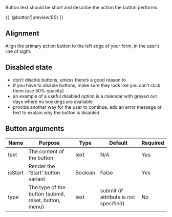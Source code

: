 Button text should be short and describe the action the button performs.

{{ '@button'|preview(60) }}

## Alignment

Align the primary action button to the left edge of your form, in the user’s line of sight.

## Disabled state

- don’t disable buttons, unless there’s a good reason to
- if you have to disable buttons, make sure they look like you can’t click them (use 50% opacity)
- an example of a useful disabled option is a calendar with greyed out days where no bookings are available
- provide another way for the user to continue, add an error message or text to explain why the button is disabled

## Button arguments

| Name    | Purpose                                              | Type    | Default                                | Required |
|---------|------------------------------------------------------|---------|----------------------------------------|----------|
| text    | The content of the button                            | text    | N/A                                    | Yes      |
| isStart | Render the 'Start' button variant                    | Boolean | False                                  | Yes      |
| type    | The type of the button (submit, reset, button, menu) | text    | submit (if attribute is not specified) | No       |
